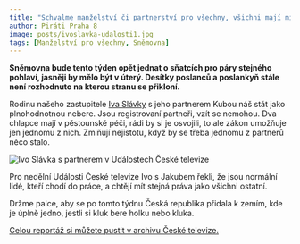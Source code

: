```yaml
---
title: "Schvalme manželství či partnerství pro všechny, všichni mají mít stejná práva"
author: Piráti Praha 8
image: posts/ivoslavka-udalosti1.jpg
tags: [Manželství pro všechny, Sněmovna]
---
```


**Sněmovna bude tento týden opět jednat o sňatcích pro páry stejného pohlaví, jasněji by mělo být v úterý. Desítky poslanců a poslankyň stále není rozhodnuto na kterou stranu se přikloní.**

Rodinu našeho zastupitele [Iva Slávky](https://praha8.pirati.cz/lide/ivo-slavka.html) s jeho partnerem Kubou náš stát jako plnohodnotnou nebere. Jsou registrovaní partneři, vzít se nemohou. Dva chlapce mají v pěstounské péči, rádi by si je osvojili, to ale zákon umožňuje jen jednomu z nich. Zmiňují nejistotu, když by se třeba jednomu z partnerů něco stalo.

![Ivo Slávka s partnerem v Událostech České televize](/assets/img/ivoslavka-udalosti2.jpg)

Pro nedělní Události České televize Ivo s Jakubem řekli, že jsou normální lidé, kteří chodí do práce, a chtějí mít stejná práva jako všichni ostatní. 

Držme palce, aby se po tomto týdnu Česká republika přidala k zemím, kde je úplně jedno, jestli si kluk bere holku nebo kluka. 

[Celou reportáž si můžete pustit v archivu České televize.](https://pi2.cz/ct24-stejnapravaprovsechny)